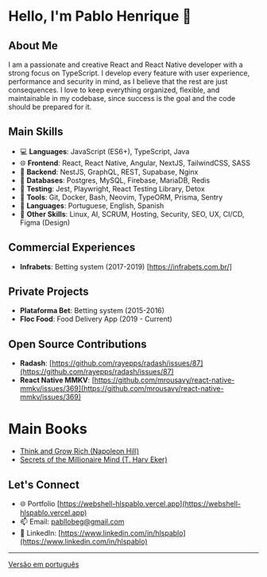 
# Hello, I'm Pablo Henrique 👋

## About Me
I am a passionate and creative React and React Native developer with a strong focus on TypeScript. 
I develop every feature with user experience, performance and security in mind, as I believe that the rest are just consequences. 
I love to keep everything organized, flexible, and maintainable in my codebase, since success is the goal and the code should be prepared for it.

## Main Skills
- 💻 **Languages**: JavaScript (ES6+), TypeScript, Java
- 🌐 **Frontend**: React, React Native, Angular, NextJS, TailwindCSS, SASS
- 🔗 **Backend**: NestJS, GraphQL, REST, Supabase, Nginx 
- 💾 **Databases**: Postgres, MySQL, Firebase, MariaDB, Redis
- 🧪 **Testing**:  Jest, Playwright, React Testing Library, Detox
- 🔧 **Tools**: Git, Docker, Bash, Neovim, TypeORM, Prisma, Sentry
- 🌟 **Languages**: Portuguese, English, Spanish
- 🚀 **Other Skills**: Linux, AI, SCRUM,  Hosting, Security, SEO, UX, CI/CD, Figma (Design)

## Commercial Experiences
- **Infrabets**: Betting system (2017-2019) [https://infrabets.com.br/]

## Private Projects
- **Plataforma Bet**: Betting system (2015-2016)
- **Floc Food**: Food Delivery App (2019 - Current)

## Open Source Contributions
- **Radash**: [https://github.com/rayepps/radash/issues/87](https://github.com/rayepps/radash/issues/87)
- **React Native MMKV**: [https://github.com/mrousavy/react-native-mmkv/issues/369](https://github.com/mrousavy/react-native-mmkv/issues/369)

# Main Books
- [Think and Grow Rich (Napoleon Hill)](https://www.amazon.com.br/Think-Grow-Rich-Napoleon-Hill/dp/1585424331)
- [Secrets of the Millionaire Mind (T. Harv Eker)](https://www.amazon.com.br/Secrets-Millionaire-Mind-Mastering-English-ebook/dp/B000FCJZ3G)


## Let's Connect
- 🌐 Portfolio [https://webshell-hlspablo.vercel.app](https://webshell-hlspablo.vercel.app)
- 📫 Email: pabllobeg@gmail.com
- 📱 LinkedIn: [https://www.linkedin.com/in/hlspablo](https://www.linkedin.com/in/hlspablo)

---
[Versão em português](README-ptBR.md)
